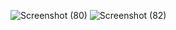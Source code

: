 ![Screenshot (80)](https://github.com/user-attachments/assets/668b5f18-5a13-4227-8b1b-f533bdf1d14a)
![Screenshot (82)](https://github.com/user-attachments/assets/e294bdd4-e62c-4d11-aa46-f31a2dd7f0eb)
